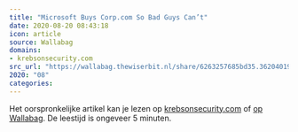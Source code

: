 ```yaml
---
title: "Microsoft Buys Corp.com So Bad Guys Can’t"
date: 2020-08-20 08:43:18
icon: article
source: Wallabag
domains:
- krebsonsecurity.com
src_url: "https://wallabag.thewiserbit.nl/share/6263257685bd35.36204019"
2020: "08"
categories:
---
```

Het oorspronkelijke artikel kan je lezen op [krebsonsecurity.com](https://krebsonsecurity.com/2020/04/microsoft-buys-corp-com-so-bad-guys-cant/) of [op Wallabag](https://wallabag.thewiserbit.nl/share/6263257685bd35.36204019). De leestijd is ongeveer 5 minuten.